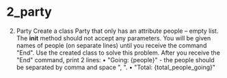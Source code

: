 # 2_party
2.	Party
Create a class Party that only has an attribute people – empty list. The __init__ method should not accept any parameters. You will be given names of people (on separate lines) until you receive the command "End". Use the created class to solve this problem. After you receive the "End" command, print 2 lines:
•	"Going: {people}" - the people should be separated by comma and space ", ".
•	"Total: {total_people_going}"
